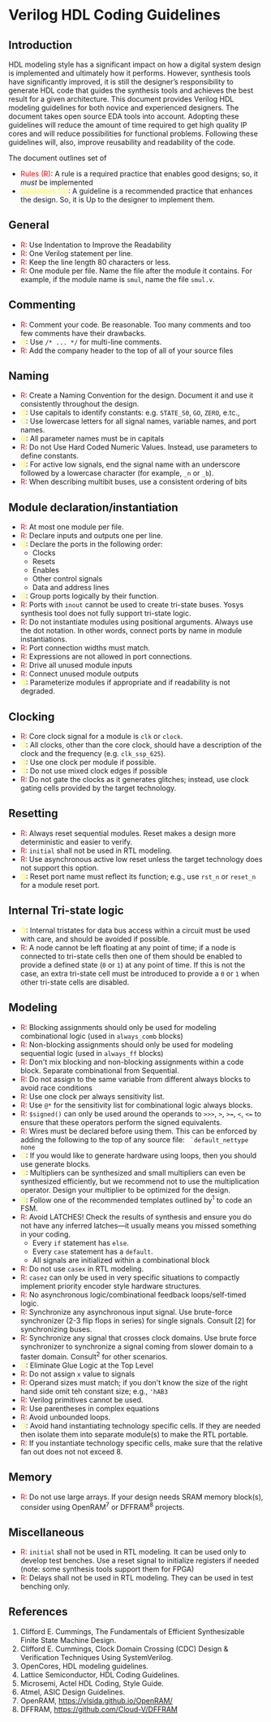 # Verilog HDL Coding Guidelines

## Introduction

HDL modeling style has a significant impact on how a digital system design is implemented and ultimately how it performs. However, synthesis tools have significantly improved, it is still the designer’s responsibility to generate HDL code that guides the synthesis tools and achieves the best result for a given architecture. 
This document provides Verilog HDL modeling guidelines for both novice and experienced designers. The document takes open source EDA tools into account. Adopting these guidelines will reduce the amount of time required to get high quality IP cores and will reduce possibilities for functional problems. Following these guidelines will, also, improve reusability and readability of the code. 

The document outlines set of 
+ <span style="color:red">Rules (R)</span>: A rule is a required practice that enables good designs; so, it <em>must</em> be implemented
+ <span style="color:yellow">Guidelines (G)</span>: A guideline is a recommended practice that enhances the design. So, it is Up to the designer to implement them. 
 
## General 
+ <span style="color:red">R</span>: Use Indentation to Improve the Readability 
+ <span style="color:red">R</span>: One Verilog statement per line.
+ <span style="color:red">R</span>: Keep the line length 80 characters or less.
+ <span style="color:red">R</span>: One module per file. Name the file after the module it contains. For example, if the module name is ```smul```, name the file ```smul.v```.

## Commenting 
+ <span style="color:red">R</span>: Comment your code. Be reasonable. Too many comments and too few comments have their drawbacks.
+ <span style="color:yellow">G</span>: Use ```/* ... */``` for multi-line comments.
+ <span style="color:red">R</span>: Add the company header to the top of all of your source files

## Naming 
+ <span style="color:red">R</span>: Create a Naming Convention for the design. Document it and use it consistently throughout the design. 
+ <span style="color:yellow">G</span>: Use capitals to identify constants: e.g.  ```STATE_S0```, ```GO```, ```ZERO```, e.tc.,
+ <span style="color:yellow">G</span>: Use lowercase letters for all signal names, variable names, and port names. 
+ <span style="color:yellow">G</span>: All parameter names must be in capitals
+ <span style="color:red">R</span>: Do not Use Hard Coded Numeric Values. Instead, use parameters to define constants.
+ <span style="color:yellow">G</span>: For active low signals, end the signal name with an underscore followed by a lowercase character (for example, ```_n``` or ```_b```). 
+ <span style="color:red">R</span>: When describing multibit buses, use a consistent ordering of bits 

## Module declaration/instantiation
+ <span style="color:red">R</span>: At most one module per file.
+ <span style="color:red">R</span>: Declare inputs and outputs one per line.
+ <span style="color:yellow">G</span>: Declare the ports in the following order: 
  + Clocks 
  + Resets 
  + Enables 
  + Other control signals 
  + Data and address lines 
+ <span style="color:yellow">G</span>: Group ports logically by their function.
+ <span style="color:red">R</span>: Ports with ```inout``` cannot be used to create tri-state buses. Yosys synthesis tool does not fully support tri-state logic.
+ <span style="color:red">R</span>: Do not instantiate modules using positional arguments.  Always use the dot notation. In other words, connect ports by name in module instantiations.
+ <span style="color:red">R</span>: Port connection widths must match. 
+ <span style="color:red">R</span>: Expressions are not allowed in port connections.
+ <span style="color:red">R</span>: Drive all unused module inputs
+ <span style="color:red">R</span>: Connect unused module outputs
+ <span style="color:yellow">G</span>: Parameterize modules if appropriate and if readability is not degraded.

## Clocking
+ <span style="color:red">R</span>: Core clock signal for a module is ```clk``` or ```clock```. 
+ <span style="color:yellow">G</span>: All clocks, other than the core clock, should have a description of the clock and the frequency (e.g.  ```clk_ssp_625```).
+ <span style="color:yellow">G</span>: Use one clock per module if possible. 
+ <span style="color:yellow">G</span>: Do not use mixed clock edges if possible 
+ <span style="color:red">R</span>: Do not gate the clocks as it generates glitches; instead, use clock gating cells provided by the target technology.

## Resetting
+ <span style="color:red">R</span>: Always reset sequential modules. Reset makes a design more deterministic and easier to verify. 
+ <span style="color:red">R</span>: ```initial``` shall not be used in RTL modeling. 
+ <span style="color:red">R</span>: Use asynchronous active low reset unless the target technology does not support this option.
+ <span style="color:yellow">G</span>: Reset port name must reflect its function; e.g., use ```rst_n``` or ```reset_n``` for a module reset port.

## Internal Tri-state logic
+ <span style="color:yellow">G</span>: Internal tristates for data bus access within a circuit must be used with care, and should be avoided if possible.
+ <span style="color:red">R</span>: A node cannot be left floating at any point of time; if a node is connected to tri-state cells then one of them should be enabled to provide a defined state (```0``` or ```1```) at any point of time. If this is not the case, an extra tri-state cell must be introduced to provide a ```0``` or ```1``` when other tri-state cells are disabled.

## Modeling
+ <span style="color:red">R</span>: Blocking assignments should only be used for modeling combinational logic (used in ```always_comb``` blocks) 
+ <span style="color:red">R</span>: Non-blocking assignments should only be used for modeling sequential logic (used in ```always_ff``` blocks) 
+ <span style="color:red">R</span>: Don't mix blocking and non-blocking assignments within a code block. Separate combinational from Sequential.
+ <span style="color:red">R</span>: Do not assign to the same variable from different always blocks to avoid race conditions
+ <span style="color:red">R</span>: Use one clock per always sensitivity list.
+ <span style="color:red">R</span>: Use ```@*``` for the sensitivity list for combinational logic always blocks.
+ <span style="color:red">R</span>: ```$signed()``` can only be used around the operands to ```>>>```, ```>```, ```>=```, ```<```, ```<=``` to ensure that these operators perform the signed equivalents. 
+ <span style="color:red">R</span>: Wires must be declared before using them. This can be enforced by adding the following to the top of any source file: ``` `default_nettype         none```
+ <span style="color:yellow">G</span>: If you would like to generate hardware using loops, then you should use generate blocks. 
+ <span style="color:yellow">G</span>: Multipliers can be synthesized and small multipliers can even be synthesized efficiently, but we recommend not to use the multiplication operator. Design your multiplier to be optimized for the design.
+ <span style="color:yellow">G</span>: Follow one of the recommended templates outlined by<sup>1</sup> to code an FSM.
+ <span style="color:red">R</span>: Avoid LATCHES! Check the results of synthesis and ensure you do not have any inferred latches—it usually means you missed something in your coding.
  + Every ```if``` statement has ```else```.
  + Every ```case``` statement has a ```default```.
  + All signals are initialized within a combinational block
+ <span style="color:red">R</span>: Do not use ```casex``` in RTL modeling. 
+ <span style="color:red">R</span>: ```casez``` can only be used in very specific situations to compactly implement priority encoder style hardware structures.
+ <span style="color:red">R</span>: No asynchronous logic/combinational feedback loops/self-timed logic.
+ <span style="color:red">R</span>: Synchronize any asynchronous input signal. Use brute-force synchronizer (2-3 flip flops in series) for single signals. Consult [2] for synchronizing buses.
+ <span style="color:red">R</span>: Synchronize any signal that crosses clock domains. Use brute force synchronizer to synchronize a signal coming from slower domain to a faster domain. Consult<sup>2</sup> for other scenarios.
+ <span style="color:yellow">G</span>: Eliminate Glue Logic at the Top Level 
+ <span style="color:red">R</span>: Do not assign ```x``` value to signals
+ <span style="color:red">R</span>: Operand sizes must match; if you don't know the size of the right hand side omit teh constant size; e.g., ```'hAB3```
+ <span style="color:red">R</span>: Verilog primitives cannot be used.
+ <span style="color:red">R</span>: Use parentheses in complex equations
+ <span style="color:red">R</span>: Avoid unbounded loops.
+ <span style="color:yellow">G</span>: Avoid hand instantiating technology specific cells. If they are needed then isolate them into separate module(s) to make the RTL portable.
+ <span style="color:red">R</span>: If you instantiate technology specific cells, make sure that the relative fan out does not not exceed 8.

## Memory
+ <span style="color:red">R</span>: Do not use large arrays. If your design needs SRAM memory block(s), consider using OpenRAM<sup>7</sup> or DFFRAM<sup>8</sup> projects.

## Miscellaneous
+ <span style="color:red">R</span>: ```initial``` shall not be used in RTL modeling. It can be used only to develop test benches. Use a reset signal to initialize registers if needed  (note: some synthesis tools support them for FPGA) 
+ <span style="color:red">R</span>: Delays shall not be used in RTL modeling. They can be used in test benching only.

## References
1. Clifford E. Cummings, The Fundamentals of Efficient Synthesizable Finite State Machine Design. 
2. Clifford E. Cummings, Clock Domain Crossing (CDC) Design & Verification Techniques Using SystemVerilog.
3. OpenCores, HDL modeling guidelines. 
4. Lattice Semiconductor, HDL Coding Guidelines.
5. Microsemi, Actel HDL Coding, Style Guide. 
6. Atmel, ASIC Design Guidelines.
7. OpenRAM, https://vlsida.github.io/OpenRAM/
8. DFFRAM, https://github.com/Cloud-V/DFFRAM
